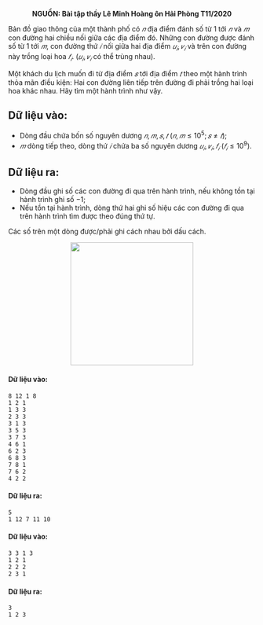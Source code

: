 **<center>NGUỒN: Bài tập thầy Lê Minh Hoàng ôn Hải Phòng T11/2020</center>**

Bản đồ giao thông của một thành phố có $𝑛$ địa điểm đánh số từ $1$ tới $𝑛$ và $𝑚$ con đường hai chiều nối giữa các địa điểm đó. Những con đường được đánh số từ $1$ tới $𝑚$, con đường thứ $𝑖$ nối giữa hai địa điểm $𝑢_𝑖, 𝑣_𝑖$ và trên con đường này trồng loại hoa $𝑓_𝑖$. ($𝑢_𝑖, 𝑣_𝑖$ có thể trùng nhau).

Một khách du lịch muốn đi từ địa điểm $𝑠$ tới địa điểm $𝑡$ theo một hành trình thỏa mãn điều kiện: Hai con đường liên tiếp trên đường đi phải trồng hai loại hoa khác nhau. Hãy tìm một hành trình như vậy.

## Dữ liệu vào:
- Dòng đầu chứa bốn số nguyên dương $𝑛, 𝑚, 𝑠, 𝑡\ (𝑛, 𝑚 ≤ 10^5; 𝑠 ≠ 𝑡)$;
- $𝑚$ dòng tiếp theo, dòng thứ $𝑖$ chứa ba số nguyên dương $𝑢_𝑖, 𝑣_𝑖, 𝑓_𝑖\ (𝑓_𝑖 ≤ 10^9)$.

## Dữ liệu ra:
- Dòng đầu ghi số các con đường đi qua trên hành trình, nếu không tồn tại hành trình ghi số $-1$;
- Nếu tồn tại hành trình, dòng thứ hai ghi số hiệu các con đường đi qua trên hành trình tìm được theo đúng thứ tự.

Các số trên một dòng được/phải ghi cách nhau bởi dấu cách.

<center><img src="/images/problems/1447/ROADS.svg" width="250px" /></center>

#### Dữ liệu vào:
```
8 12 1 8
1 2 1
1 3 3
2 3 3
3 1 3
3 5 3
3 7 3
4 6 1
6 2 3
6 8 3
7 8 1
7 6 2
4 2 2
```

#### Dữ liệu ra:
```
5
1 12 7 11 10
```

#### Dữ liệu vào:
```
3 3 1 3
1 2 1
2 2 2
2 3 1
```

#### Dữ liệu ra:
```
3
1 2 3
```